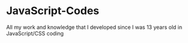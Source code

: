 JavaScript-Codes
================

All my work and knowledge that I developed since I was 13 years old in JavaScript/CSS coding